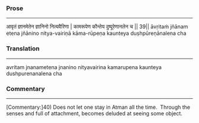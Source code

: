 ### Prose 
 --- 
आवृतं ज्ञानमेतेन ज्ञानिनो नित्यवैरिणा |
कामरूपेण कौन्तेय दुष्पूरेणानलेन च || 39||
āvṛitaṁ jñānam etena jñānino nitya-vairiṇā
kāma-rūpeṇa kaunteya duṣhpūreṇānalena cha

### Translation 
 --- 
avritam jnanametena jnanino nityavairina kamarupena kaunteya dushpurenanalena cha

### Commentary 
 --- 
[Commentary:]40) Does not let one stay in Atman all the time.  Through the senses and full of attachment, becomes deluded at seeing some object.